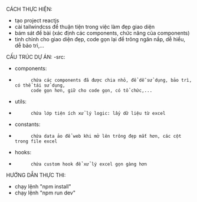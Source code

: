 CÁCH THỰC HIỆN:
- tạo project reactjs
- cài tailwindcss để thuận tiện trong việc làm đẹp giao diện
- bám sát đề bài (xác định các components, chức năng của components)
- tinh chỉnh cho giao diện đẹp, code gọn lại để trông ngăn nắp, dễ hiểu, dễ bảo trì,...

CẤU TRÚC DỰ ÁN:
-src:
-   components:
-           chứa các components đã được chia nhỏ, để dễ sử dụng, bảo trì, có thể tái sử dụng, 
            code gọn hơn, giữ cho code gọn, có tổ chức,...
-   utils:
-           chứa lớp tiện ích xử lý logic: lấy dữ liệu từ excel
-   constants:
-           chứa data ảo để web khi mở lên trông đẹp mắt hơn, các cột trong file excel
-   hooks:
-           chứa custom hook để xử lý excel gọn gàng hơn

HƯỚNG DẪN THỰC THI:
- chạy lệnh "npm install"
- chạy lệnh "npm run dev"
